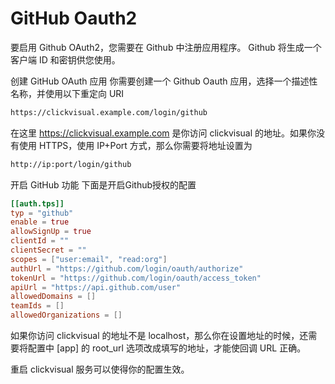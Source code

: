 # GitHub Oauth2

要启用 Github OAuth2，您需要在 Github 中注册应用程序。 Github 将生成一个客户端 ID 和密钥供您使用。

创建 GitHub OAuth 应用
你需要创建一个 Github Oauth 应用，选择一个描述性名称，并使用以下重定向 URI
```sh
https://clickvisual.example.com/login/github
```

在这里 https://clickvisual.example.com 是你访问 clickvisual 的地址。如果你没有使用 HTTPS，使用 IP+Port 方式，那么你需要将地址设置为
```sh
http://ip:port/login/github
```

开启 GitHub 功能
下面是开启Github授权的配置
```toml
[[auth.tps]]
typ = "github"
enable = true
allowSignUp = true
clientId = ""
clientSecret = ""
scopes = ["user:email", "read:org"]
authUrl = "https://github.com/login/oauth/authorize"
tokenUrl = "https://github.com/login/oauth/access_token"
apiUrl = "https://api.github.com/user"
allowedDomains = []
teamIds = []
allowedOrganizations = []
```

如果你访问 clickvisual 的地址不是 localhost，那么你在设置地址的时候，还需要将配置中 [app] 的 root_url 选项改成填写的地址，才能使回调 URL 正确。

重启 clickvisual 服务可以使得你的配置生效。